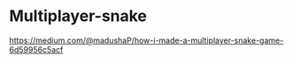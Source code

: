 # Multiplayer-snake


https://medium.com/@madushaP/how-i-made-a-multiplayer-snake-game-6d59956c5acf
